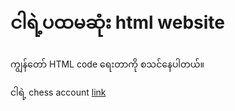 <!DOCTYPE html>

<html>

  <head>
    <title>HTML စာသားများ</title>
  </head>
  <body>
    <h1>ငါရဲ့ပထမဆုံး html website</h1>
    <p>ကျွန်တော် HTML code ရေးတာကို စသင်နေပါတယ်။</p>
    <p>ငါရဲ့ chess account <a href="https://www.chess.com/member/kirayosuke16">link</a>
  </body>
</html>
